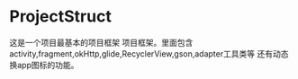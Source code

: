 # ProjectStruct
这是一个项目最基本的项目框架
项目框架。里面包含activity,fragment,okHttp,glide,RecyclerView,gson,adapter工具类等
还有动态 换app图标的功能。

